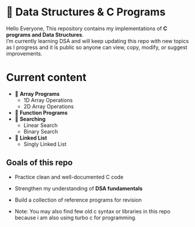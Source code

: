# 📘 Data Structures & C Programs


Hello Everyone,
This repository contains my implementations of **C programs and Data Structures**.  
I’m currently learning DSA and will keep updating this repo with new topics as I progress and it is public so anyone can view, copy, modify, or suggest improvements.  

# Current content
- 🔹 **Array Programs**
  - 1D Array Operations
  - 2D Array Operations
- 🔹 **Function Programs**
- 🔹 **Searching**
  - Linear Search
  - Binary Search
- 🔹 **Linked List**
  - Singly Linked List

## Goals of this repo
- Practice clean and well-documented C code  
- Strengthen my understanding of **DSA fundamentals**  
- Build a collection of reference programs for revision  

- Note: You may also find few old c syntax or libraries in this repo because i am also using turbo c for programming.